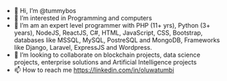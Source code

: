 - 👋 Hi, I’m @tummybos
- 👀 I’m interested in Programming and computers
- 🌱 I’m am an expert level programmer with PHP (11+ yrs), Python (3+ years), NodeJS, ReactJS, C#, HTML, JavaScript, CSS, Bootstrap, databases like MSSQL, MySQL, PostreSQL and MongoDB, Frameworks like Django, Laravel, ExpressJS and Wordpress.
- 💞️ I’m looking to collaborate on blockchain projects, data science projects, enterprise solutions and Artificial Intelligence projects
- 📫 How to reach me https://linkedin.com/in/oluwatumbi



